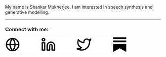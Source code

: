 My name is Shankar Mukherjee. I am interested in speech synthesis and generative modelling.


---
### Connect with me:

[![website](./img/globe-light.svg)](https://sankar-mukherjee.github.io/#gh-light-mode-only)
[![website](./img/globe-dark.svg)](https://sankar-mukherjee.github.io/#gh-dark-mode-only)
&nbsp;&nbsp;
[![website](./img/linkedin-light.svg)](https://www.linkedin.com/in/mukherjeesankar/#gh-light-mode-only)
[![website](./img/linkedin-dark.svg)](https://www.linkedin.com/in/mukherjeesankar/#gh-dark-mode-only)
&nbsp;&nbsp;
[![website](./img/twitter-light.svg)](https://twitter.com/sank_y#gh-light-mode-only)
[![website](./img/twitter-dark.svg)](https://twitter.com/sank_y#gh-dark-mode-only)
&nbsp;&nbsp;
[![website](./img/substack.svg)](https://sankar1535.substack.com)
